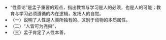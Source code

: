 - “性善论”是孟子重要的观点，指出教育与学习是人的必须，也是人的可能；教育与学习必须遵循的内在逻辑，发扬人的自觉。
- （一）说明了人性是人类所独有的、区别于动物的本质属性。
- （二）“人皆可为尧舜”，
- （三）孟子肯定了人性本善，